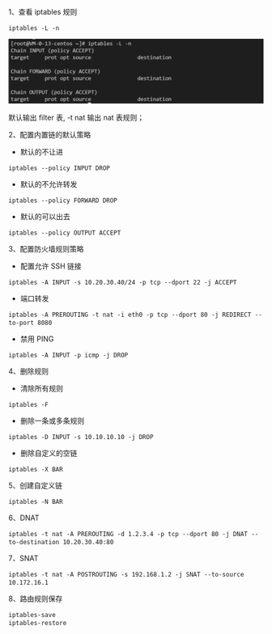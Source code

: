 
1、查看 iptables 规则
```shell
iptables -L -n
```
![img.png](img.png)

默认输出 filter 表, -t nat 输出 nat 表规则；

2、配置内置链的默认策略
- 默认的不让进
```shell
iptables --policy INPUT DROP
```
- 默认的不允许转发
```shell
iptables --policy FORWARD DROP
```
- 默认的可以出去
```shell
iptables --policy OUTPUT ACCEPT
```

3、配置防火墙规则策略
- 配置允许 SSH 链接
```shell
iptables -A INPUT -s 10.20.30.40/24 -p tcp --dport 22 -j ACCEPT
```
- 端口转发
```shell
iptables -A PREROUTING -t nat -i eth0 -p tcp --dport 80 -j REDIRECT --to-port 8080
```
- 禁用 PING
```shell
iptables -A INPUT -p icmp -j DROP
```

4、删除规则
- 清除所有规则
```shell
iptables -F
```
- 删除一条或多条规则
```shell
iptables -D INPUT -s 10.10.10.10 -j DROP
```
- 删除自定义的空链
```shell
iptables -X BAR
```

5、创建自定义链
```shell
iptables -N BAR
```

6、DNAT
```shell
iptables -t nat -A PREROUTING -d 1.2.3.4 -p tcp --dport 80 -j DNAT --to-destination 10.20.30.40:80 
```

7、SNAT
```shell
iptables -t nat -A POSTROUTING -s 192.168.1.2 -j SNAT --to-source 10.172.16.1
```

8、路由规则保存
```shell
iptables-save
iptables-restore
```